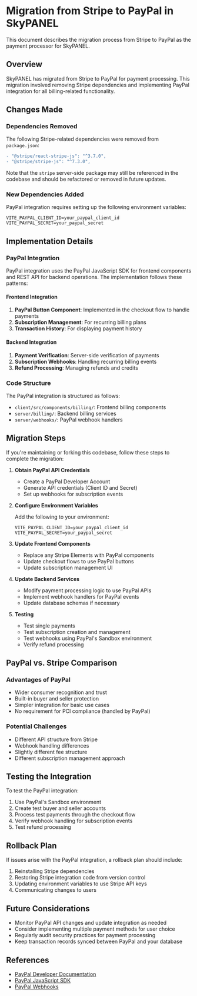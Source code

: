 # Migration from Stripe to PayPal in SkyPANEL

This document describes the migration process from Stripe to PayPal as the payment processor for SkyPANEL.

## Overview

SkyPANEL has migrated from Stripe to PayPal for payment processing. This migration involved removing Stripe dependencies and implementing PayPal integration for all billing-related functionality.

## Changes Made

### Dependencies Removed

The following Stripe-related dependencies were removed from `package.json`:

```diff
- "@stripe/react-stripe-js": "^3.7.0",
- "@stripe/stripe-js": "^7.3.0",
```

Note that the `stripe` server-side package may still be referenced in the codebase and should be refactored or removed in future updates.

### New Dependencies Added

PayPal integration requires setting up the following environment variables:

```
VITE_PAYPAL_CLIENT_ID=your_paypal_client_id
VITE_PAYPAL_SECRET=your_paypal_secret
```

## Implementation Details

### PayPal Integration

PayPal integration uses the PayPal JavaScript SDK for frontend components and REST API for backend operations. The implementation follows these patterns:

#### Frontend Integration

1. **PayPal Button Component**: Implemented in the checkout flow to handle payments
2. **Subscription Management**: For recurring billing plans
3. **Transaction History**: For displaying payment history

#### Backend Integration

1. **Payment Verification**: Server-side verification of payments
2. **Subscription Webhooks**: Handling recurring billing events
3. **Refund Processing**: Managing refunds and credits

### Code Structure

The PayPal integration is structured as follows:

- `client/src/components/billing/`: Frontend billing components
- `server/billing/`: Backend billing services
- `server/webhooks/`: PayPal webhook handlers

## Migration Steps

If you're maintaining or forking this codebase, follow these steps to complete the migration:

1. **Obtain PayPal API Credentials**

   - Create a PayPal Developer Account
   - Generate API credentials (Client ID and Secret)
   - Set up webhooks for subscription events

2. **Configure Environment Variables**

   Add the following to your environment:

   ```
   VITE_PAYPAL_CLIENT_ID=your_paypal_client_id
   VITE_PAYPAL_SECRET=your_paypal_secret
   ```

3. **Update Frontend Components**

   - Replace any Stripe Elements with PayPal components
   - Update checkout flows to use PayPal buttons
   - Update subscription management UI

4. **Update Backend Services**

   - Modify payment processing logic to use PayPal APIs
   - Implement webhook handlers for PayPal events
   - Update database schemas if necessary

5. **Testing**

   - Test single payments
   - Test subscription creation and management
   - Test webhooks using PayPal's Sandbox environment
   - Verify refund processing

## PayPal vs. Stripe Comparison

### Advantages of PayPal

- Wider consumer recognition and trust
- Built-in buyer and seller protection
- Simpler integration for basic use cases
- No requirement for PCI compliance (handled by PayPal)

### Potential Challenges

- Different API structure from Stripe
- Webhook handling differences
- Slightly different fee structure
- Different subscription management approach

## Testing the Integration

To test the PayPal integration:

1. Use PayPal's Sandbox environment
2. Create test buyer and seller accounts
3. Process test payments through the checkout flow
4. Verify webhook handling for subscription events
5. Test refund processing

## Rollback Plan

If issues arise with the PayPal integration, a rollback plan should include:

1. Reinstalling Stripe dependencies
2. Restoring Stripe integration code from version control
3. Updating environment variables to use Stripe API keys
4. Communicating changes to users

## Future Considerations

- Monitor PayPal API changes and update integration as needed
- Consider implementing multiple payment methods for user choice
- Regularly audit security practices for payment processing
- Keep transaction records synced between PayPal and your database

## References

- [PayPal Developer Documentation](https://developer.paypal.com/docs/api/overview/)
- [PayPal JavaScript SDK](https://developer.paypal.com/docs/business/javascript-sdk/javascript-sdk-reference/)
- [PayPal Webhooks](https://developer.paypal.com/docs/api-basics/notifications/webhooks/) 